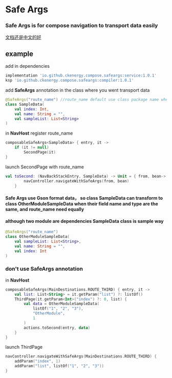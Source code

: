 # Safe Args 
### Safe Args is for compose navigation to transport data easily </p>

[文档还是中文的好](README_CN.MD)

## example

add in dependencies
```groovy
implementation 'io.github.ckenergy.compose.safeargs:service:1.0.1'
ksp 'io.github.ckenergy.compose.safeargs:compiler:1.0.1'
```

add **SafeArgs** annotation in the class where you went transport data 
```kotlin 
@SafeArgs("route_name") //route_name default use class package name when is empty
class SampleData(
    val index: Int,
    val name: String = "",
    val sampleList: List<String>
)
```
in **NavHost** register route_name
```kotlin 
composableSafeArgs<SampleData> { entry, it ->
    if (it != null)
        SecondPage(it)
}
```
launch SecondPage with route_name
```kotlin
val toSecond: (NavBackStackEntry, SampleData) -> Unit = { from, bean->
        navController.navigateWithSafeArgs(from, bean)
    }
```
#### Safe Args use Gson format data， so class SampleData can transform to class OtherModuleSampleData when their field name and type are the same, and route_name need equally
#### although two module are dependencies SampleData class is sample way
```kotlin
@SafeArgs("route_name")
class OtherModuleSampleData(
    val sampleList: List<String>,
    val name: String = "",
    val index: Int
)
```

### don't use **SafeArgs** annotation

in **NavHost** 
```kotlin 
composableSafeArgs(MainDestinations.ROUTE_THIRD) { entry, it ->
    val list: List<String> = it.getParam("list") ?: listOf()
    ThirdPage(it.getParam<Int>("index") ?: 0, list) {
        val data = OtherModuleSampleData(
            listOf("1", "2", "3"),
            "OtherModule",
            1
        )
        actions.toSecond(entry, data)
    }
}
```
launch ThirdPage
```kotlin
navController.navigateWithSafeArgs(MainDestinations.ROUTE_THIRD) {
    addParam("index", 1)
    addParam("list", listOf("1", "2", "3"))
}
```
